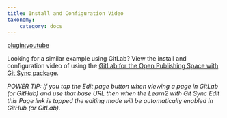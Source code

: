 ```yaml
---
title: Install and Configuration Video
taxonomy:
    category: docs
---
```


[plugin:youtube](https://www.youtube.com/watch?v=mtVQiSCBH6Q)

Looking for a similar example using GitLab? View the install and configuration video of using the [GitLab for the Open Publishing Space with Git Sync package](/openpublishingspace/install-configure-video).

_POWER TIP: If you tap the *Edit* page button when viewing a page in GitLab (or GitHub) and use that base URL then when the Learn2 with Git Sync *Edit this Page* link is tapped the editing mode will be automatically enabled in GitHub (or GitLab)._
